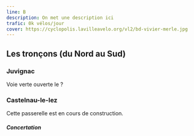 ```yaml
---
line: B
description: On met une description ici
trafic: 0k vélos/jour
cover: https://cyclopolis.lavilleavelo.org/vl2/bd-vivier-merle.jpg
---
```


## Les tronçons (du Nord au Sud)

### Juvignac
Voie verte ouverte le ?

### Castelnau-le-lez
Cette passerelle est en cours de construction.

#### *Concertation*